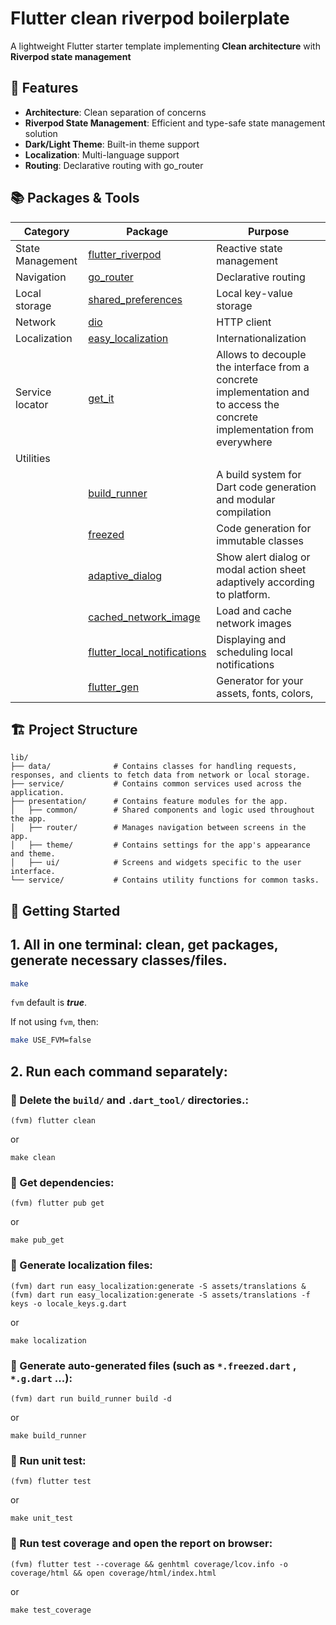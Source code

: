 # Flutter clean riverpod boilerplate

A lightweight Flutter starter template implementing **Clean architecture** with **Riverpod state management**

## 🎯 Features

- **Architecture**: Clean separation of concerns
- **Riverpod State Management**: Efficient and type-safe state management solution
- **Dark/Light Theme**: Built-in theme support
- **Localization**: Multi-language support
- **Routing**: Declarative routing with go_router

## 📚 Packages & Tools
| Category         | Package                                                                             | Purpose                                                                                                                   |
|------------------|-------------------------------------------------------------------------------------|---------------------------------------------------------------------------------------------------------------------------|
| State Management | [flutter_riverpod](https://pub.dev/packages/riverpod)                               | Reactive state management                                                                                                 |
| Navigation       | [go_router](https://pub.dev/packages/go_router)                                     | Declarative routing                                                                                                       |
| Local storage    | [shared_preferences](https://pub.dev/packages/shared_preferences)                   | Local key-value storage                                                                                                   |
| Network          | [dio](https://pub.dev/packages/dio)                                                 | HTTP client                                                                                                               |
| Localization     | [easy_localization](https://pub.dev/packages/easy_localization)                     | Internationalization                                                                                                      |
| Service locator  | [get_it](https://pub.dev/packages/get_it)                                           | Allows to decouple the interface from a concrete implementation and to access the concrete implementation from everywhere |
| Utilities        |                                                                                     |                                                                                                                           |
|                  | [build_runner](https://pub.dev/packages/build_runner)                               | A build system for Dart code generation and modular compilation                                                           |
|                  | [freezed](https://pub.dev/packages/freezed)                                         | Code generation for immutable classes                                                                                     |
|                  | [adaptive_dialog](https://pub.dev/packages/adaptive_dialog)                         | Show alert dialog or modal action sheet adaptively according to platform.                                                 |
|                  | [cached_network_image](https://pub.dev/packages/cached_network_image)               | Load and cache network images                                                                                             |
|                  | [flutter_local_notifications](https://pub.dev/packages/flutter_local_notifications) | Displaying and scheduling local notifications                                                                             |
|                  | [flutter_gen](https://pub.dev/packages/flutter_gen)                                 | Generator for your assets, fonts, colors,                                                                                 |

## 🏗 Project Structure

```
lib/
├── data/              # Contains classes for handling requests, responses, and clients to fetch data from network or local storage.
├── service/           # Contains common services used across the application.
├── presentation/      # Contains feature modules for the app.
│   ├── common/        # Shared components and logic used throughout the app.
│   ├── router/        # Manages navigation between screens in the app.
│   ├── theme/         # Contains settings for the app's appearance and theme.
│   ├── ui/            # Screens and widgets specific to the user interface.
└── service/           # Contains utility functions for common tasks.
```

## 🚀 Getting Started

## 1. All in one terminal: clean, get packages, generate necessary classes/files.
   ```bash
   make
   ```
   `fvm` default is **_true_**.
   
   If not using `fvm`, then:
   ```bash
   make USE_FVM=false
   ```

## 2. Run each command separately:
   ### 🚀 Delete the `build/` and `.dart_tool/` directories.:
   
   ```
   (fvm) flutter clean
   ```
   or
   ```
   make clean
   ```
   
   ### 🚀 Get dependencies:
   
   ```
   (fvm) flutter pub get
   ```
   or
   ```
   make pub_get
   ```
   
   ### 🚀 Generate localization files:
   
   ```
   (fvm) dart run easy_localization:generate -S assets/translations & (fvm) dart run easy_localization:generate -S assets/translations -f keys -o locale_keys.g.dart
   ```
   or
   ```
   make localization
   ```
   
   ### 🚀 Generate auto-generated files (such as `*.freezed.dart` , `*.g.dart` ...):
   ```
   (fvm) dart run build_runner build -d
   ```
   or
   ```
   make build_runner
   ```
   ### 🚀 Run unit test:
   ```
   (fvm) flutter test
   ```
   or
   ```
   make unit_test
   ```
   ### 🚀 Run test coverage and open the report on browser:
   ```
   (fvm) flutter test --coverage && genhtml coverage/lcov.info -o coverage/html && open coverage/html/index.html
   ```
   or
   ```
   make test_coverage
   ```